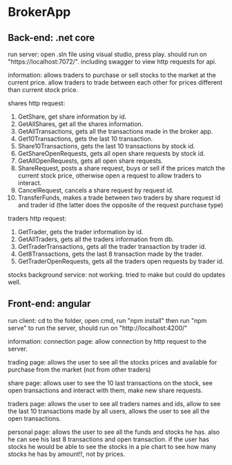 # BrokerApp

## Back-end: .net core
run server: open .sln file using visual studio, press play.
should run on "https://localhost:7072/".
including swagger to view http requests for api.

information:
allows traders to purchase or sell stocks to the market at the current price.
allow traders to trade between each other for prices different than current stock price.

shares http request:
1. GetShare, get share information by id.
2. GetAllShares, get all the shares information.
3. GetAllTransactions, gets all the transactions made in the broker app.
4. Get10Transactions, gets the last 10 transaction.
5. Share10Transactions, gets the last 10 transactions by stock id.
6. GetShareOpenRequests, gets all open share requests by stock id.
7. GetAllOpenRequests, gets all open share requests.
8. ShareRequest, posts a share request, buys or sell if the prices match the current stock price,
otherwise open a request to allow traders to interact.
9. CancelRequest, cancels a share request by request id.
10. TransferFunds, makes a trade between two traders by share request id and trader id (the latter does the opposite of the request purchase type)

traders http request:
1. GetTrader, gets the trader information by id.
2. GetAllTraders, gets all the traders information from db.
3. GetTraderTransactions, gets all the trader transaction by trader id.
4. Get8Transactions, gets the last 8 transaction made by the trader.
5. GetTraderOpenRequests, gets all the traders open requests by trader id.

stocks background service:
not working. tried to make but could do updates well.



## Front-end: angular
run client: cd to the folder, open cmd, run "npm install"
then run "npm serve" to run the server, should run on "http://localhost:4200/"

information:
connection page:
allow connection by http request to the server.

trading page:
allows the user to see all the stocks prices and available for purchase from the market (not from other traders)

share page:
allows user to see the 10 last transactions on the stock, see open transactions and interact with them, make new share requests.

traders page:
allows the user to see all traders names and ids, allow to see the last 10 transactions made by all users, allows the user to see all the open transactions.

personal page:
allows the user to see all the funds and stocks he has. also he can see his last 8 transactions and open transaction. if the user has stocks he would be able to see the stocks in a pie chart to see how many stocks he has by amount!!, not by prices.
